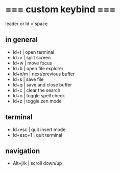 
# === custom keybind ===

leader or ld = space

## in general

- ld+t    |  open terminal
- ld+v    |  split screen
- ld+w    |  move focus
- ld+b    |  open file explorer
- ld+n/m  |  next/previous buffer
- ld+s    |  save file
- ld+q    |  save and close buffer
- ld+c    |  clear the search
- ld+o    |  toggle spell check
- ld+z    |  toggle zen mode

## terminal 

- ld+esc    | quit insert mode
- ld+esc+1  | quit terminal

## navigation
- Alt+j/k  | scroll down/up
